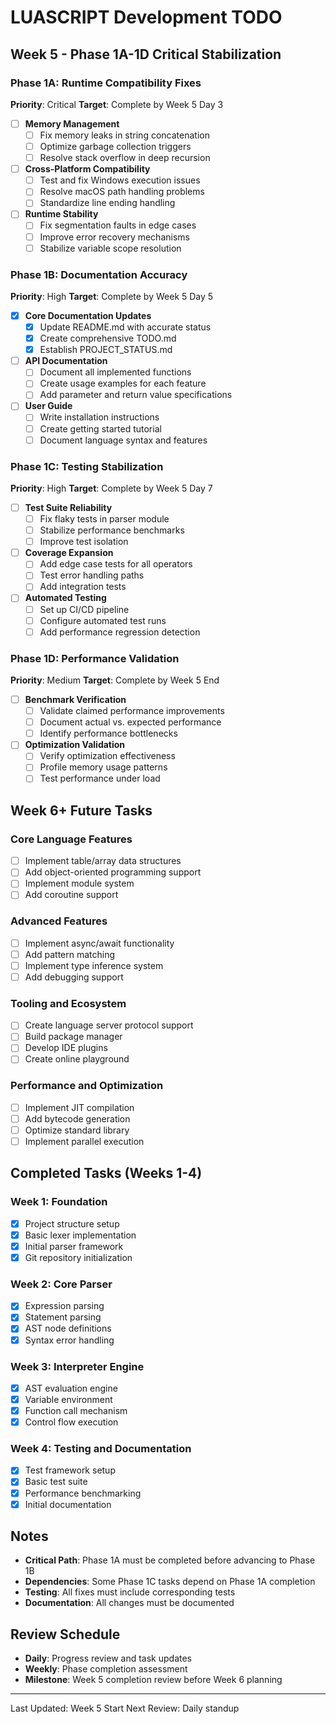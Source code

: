 <!-- 

 ═══════════════════════════════════════════════════════════════════════════════
 🌟 LUASCRIPT - THE COMPLETE VISION 🌟
 ═══════════════════════════════════════════════════════════════════════════════
 
 MISSION: Give JavaScript developers Mojo-like superpowers
 
 THE FIVE PILLARS:
 1. 💪 Mojo-Like Superpowers: JavaScript syntax + Native performance + System access
 2. 🤖 Self-Building Agentic IDE: AI-powered IDE written in LUASCRIPT for LUASCRIPT
 3. 🔢 Balanced Ternary Computing: Revolutionary (-1,0,+1) logic for quantum-ready algorithms
 4. 🎨 CSS Evolution: CSS → Gaussian CSS → GSS → AGSS (AI-driven adaptive design)
 5. ⚡ Great C Support: Seamless FFI, inline C, full ecosystem access
 
 VISION: "Possibly impossible to achieve but dammit, we're going to try!"
 
 This file is part of the LUASCRIPT revolution - a paradigm shift in programming
 that bridges JavaScript familiarity with native performance, AI-driven tooling,
 novel computing paradigms, and revolutionary styling systems.
 
 📖 Full Vision: See VISION.md, docs/vision_overview.md, docs/architecture_spec.md
 🗺️ Roadmap: See docs/roadmap.md
 💾 Backup: See docs/redundant/vision_backup.txt
 ═══════════════════════════════════════════════════════════════════════════════
/

-->

# LUASCRIPT Development TODO

## Week 5 - Phase 1A-1D Critical Stabilization

### Phase 1A: Runtime Compatibility Fixes
**Priority**: Critical
**Target**: Complete by Week 5 Day 3

- [ ] **Memory Management**
  - [ ] Fix memory leaks in string concatenation
  - [ ] Optimize garbage collection triggers
  - [ ] Resolve stack overflow in deep recursion

- [ ] **Cross-Platform Compatibility**
  - [ ] Test and fix Windows execution issues
  - [ ] Resolve macOS path handling problems
  - [ ] Standardize line ending handling

- [ ] **Runtime Stability**
  - [ ] Fix segmentation faults in edge cases
  - [ ] Improve error recovery mechanisms
  - [ ] Stabilize variable scope resolution

### Phase 1B: Documentation Accuracy
**Priority**: High
**Target**: Complete by Week 5 Day 5

- [x] **Core Documentation Updates**
  - [x] Update README.md with accurate status
  - [x] Create comprehensive TODO.md
  - [x] Establish PROJECT_STATUS.md

- [ ] **API Documentation**
  - [ ] Document all implemented functions
  - [ ] Create usage examples for each feature
  - [ ] Add parameter and return value specifications

- [ ] **User Guide**
  - [ ] Write installation instructions
  - [ ] Create getting started tutorial
  - [ ] Document language syntax and features

### Phase 1C: Testing Stabilization
**Priority**: High
**Target**: Complete by Week 5 Day 7

- [ ] **Test Suite Reliability**
  - [ ] Fix flaky tests in parser module
  - [ ] Stabilize performance benchmarks
  - [ ] Improve test isolation

- [ ] **Coverage Expansion**
  - [ ] Add edge case tests for all operators
  - [ ] Test error handling paths
  - [ ] Add integration tests

- [ ] **Automated Testing**
  - [ ] Set up CI/CD pipeline
  - [ ] Configure automated test runs
  - [ ] Add performance regression detection

### Phase 1D: Performance Validation
**Priority**: Medium
**Target**: Complete by Week 5 End

- [ ] **Benchmark Verification**
  - [ ] Validate claimed performance improvements
  - [ ] Document actual vs. expected performance
  - [ ] Identify performance bottlenecks

- [ ] **Optimization Validation**
  - [ ] Verify optimization effectiveness
  - [ ] Profile memory usage patterns
  - [ ] Test performance under load

## Week 6+ Future Tasks

### Core Language Features
- [ ] Implement table/array data structures
- [ ] Add object-oriented programming support
- [ ] Implement module system
- [ ] Add coroutine support

### Advanced Features
- [ ] Implement async/await functionality
- [ ] Add pattern matching
- [ ] Implement type inference system
- [ ] Add debugging support

### Tooling and Ecosystem
- [ ] Create language server protocol support
- [ ] Build package manager
- [ ] Develop IDE plugins
- [ ] Create online playground

### Performance and Optimization
- [ ] Implement JIT compilation
- [ ] Add bytecode generation
- [ ] Optimize standard library
- [ ] Implement parallel execution

## Completed Tasks (Weeks 1-4)

### Week 1: Foundation
- [x] Project structure setup
- [x] Basic lexer implementation
- [x] Initial parser framework
- [x] Git repository initialization

### Week 2: Core Parser
- [x] Expression parsing
- [x] Statement parsing
- [x] AST node definitions
- [x] Syntax error handling

### Week 3: Interpreter Engine
- [x] AST evaluation engine
- [x] Variable environment
- [x] Function call mechanism
- [x] Control flow execution

### Week 4: Testing and Documentation
- [x] Test framework setup
- [x] Basic test suite
- [x] Performance benchmarking
- [x] Initial documentation

## Notes

- **Critical Path**: Phase 1A must be completed before advancing to Phase 1B
- **Dependencies**: Some Phase 1C tasks depend on Phase 1A completion
- **Testing**: All fixes must include corresponding tests
- **Documentation**: All changes must be documented

## Review Schedule

- **Daily**: Progress review and task updates
- **Weekly**: Phase completion assessment
- **Milestone**: Week 5 completion review before Week 6 planning

---

Last Updated: Week 5 Start
Next Review: Daily standup
